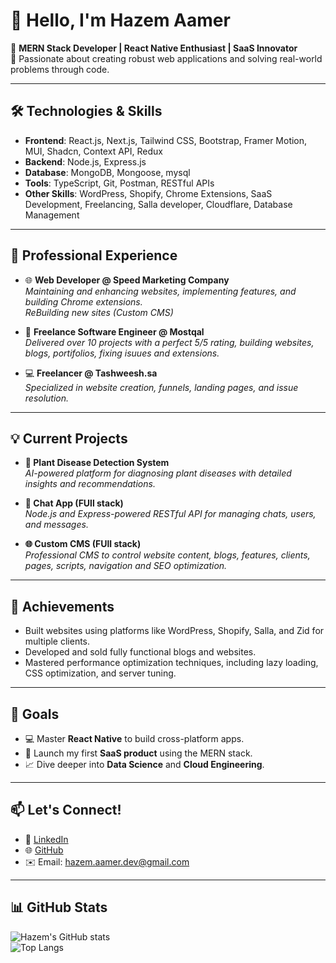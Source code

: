 # 👋 Hello, I'm Hazem Aamer  

🚀 **MERN Stack Developer | React Native Enthusiast | SaaS Innovator**  
🌟 Passionate about creating robust web applications and solving real-world problems through code.

---

## 🛠️ Technologies & Skills  

- **Frontend**: React.js, Next.js, Tailwind CSS, Bootstrap, Framer Motion, MUI, Shadcn, Context API, Redux
- **Backend**: Node.js, Express.js 
- **Database**: MongoDB, Mongoose, mysql  
- **Tools**: TypeScript, Git, Postman, RESTful APIs  
- **Other Skills**: WordPress, Shopify, Chrome Extensions, SaaS Development, Freelancing, Salla developer, Cloudflare, Database Management

---

## 💼 Professional Experience  

- 🌐 **Web Developer @ Speed Marketing Company**  
  _Maintaining and enhancing websites, implementing features, and building Chrome extensions._  
  _ReBuilding new sites (Custom CMS)_  

- 🚀 **Freelance Software Engineer @ Mostqal**  
  _Delivered over 10 projects with a perfect 5/5 rating, building websites, blogs, portifolios, fixing isuues and extensions._  

- 💻 **Freelancer @ Tashweesh.sa**  
  _Specialized in website creation, funnels, landing pages, and issue resolution._
  

---

## 💡 Current Projects  

- **📸 Plant Disease Detection System**  
  _AI-powered platform for diagnosing plant diseases with detailed insights and recommendations._  

- **💬 Chat App (FUll stack)**  
  _Node.js and Express-powered RESTful API for managing chats, users, and messages._  

- **🌐 Custom CMS (FUll stack)**  
  _Professional CMS to control website content, blogs, features, clients, pages, scripts, navigation and SEO optimization._  

---

## 🌟 Achievements  

- Built websites using platforms like WordPress, Shopify, Salla, and Zid for multiple clients.  
- Developed and sold fully functional blogs and websites.  
- Mastered performance optimization techniques, including lazy loading, CSS optimization, and server tuning.  

---

## 🔭 Goals  

- 💻 Master **React Native** to build cross-platform apps.  
- 🚀 Launch my first **SaaS product** using the MERN stack.  
- 📈 Dive deeper into **Data Science** and **Cloud Engineering**.  

---

## 📫 Let's Connect!  

- 💼 [LinkedIn](https://www.linkedin.com/in/hazemaamer/)  
- 🌐 [GitHub](https://github.com/7azemaamer)  
- ✉️ Email: hazem.aamer.dev@gmail.com  

---

## 📊 GitHub Stats  

![Hazem's GitHub stats](https://github-readme-stats.vercel.app/api?username=7azemaamer&show_icons=true&theme=radical)  
![Top Langs](https://github-readme-stats.vercel.app/api/top-langs/?username=7azemaamer&layout=compact&theme=radical)  
